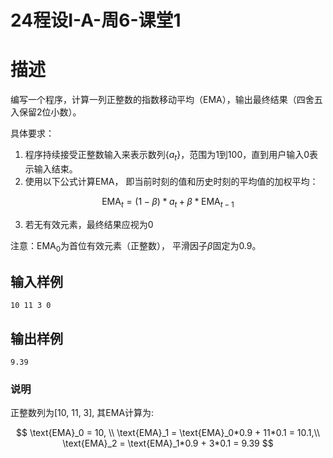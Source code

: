 # 24程设I-A-周6-课堂1

# 描述

编写一个程序，计算一列正整数的指数移动平均（EMA），输出最终结果（四舍五入保留2位小数）。

具体要求：

1. 程序持续接受正整数输入来表示数列$\{a_t\}$，范围为1到100，直到用户输入0表示输入结束。
2. 使用以下公式计算EMA， 即当前时刻的值和历史时刻的平均值的加权平均：

$$
\text{EMA}_t = (1- \beta) * a_t+\beta* \text{EMA}_{t-1}
$$

3. 若无有效元素，最终结果应视为0


注意：$\text{EMA}_0$为首位有效元素（正整数）， 平滑因子$\beta$固定为0.9。

## 输入样例

```
10 11 3 0
```

## 输出样例

```
9.39
```

### 说明

正整数列为[10, 11, 3],
其EMA计算为:

$$
\text{EMA}_0 = 10, \\
\text{EMA}_1 = \text{EMA}_0*0.9 + 11*0.1 = 10.1,\\
\text{EMA}_2 = \text{EMA}_1*0.9 + 3*0.1 = 9.39
$$

